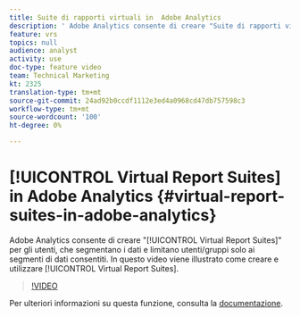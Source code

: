 ```yaml
---
title: Suite di rapporti virtuali in  Adobe Analytics
description: ' Adobe Analytics consente di creare "Suite di rapporti virtuali" per gli utenti, che segmentano i dati e limitano utenti/gruppi solo ai segmenti di dati consentiti. Questo video illustra come creare e utilizzare le suite di rapporti virtuali.'
feature: vrs
topics: null
audience: analyst
activity: use
doc-type: feature video
team: Technical Marketing
kt: 2325
translation-type: tm+mt
source-git-commit: 24ad92b0ccdf1112e3ed4a0968cd47db757598c3
workflow-type: tm+mt
source-wordcount: '100'
ht-degree: 0%

---
```



# [!UICONTROL Virtual Report Suites] in  Adobe Analytics {#virtual-report-suites-in-adobe-analytics}

 Adobe Analytics consente di creare &quot;[!UICONTROL Virtual Report Suites]&quot; per gli utenti, che segmentano i dati e limitano utenti/gruppi solo ai segmenti di dati consentiti. In questo video viene illustrato come creare e utilizzare [!UICONTROL Virtual Report Suites].

>[!VIDEO](https://video.tv.adobe.com/v/25412/?quality=12)

Per ulteriori informazioni su questa funzione, consulta la [documentazione](https://marketing.adobe.com/resources/help/en_US/reference/vrs-about.html).
